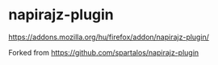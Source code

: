 # napirajz-plugin

https://addons.mozilla.org/hu/firefox/addon/napirajz-plugin/

Forked from https://github.com/spartalos/napirajz-plugin